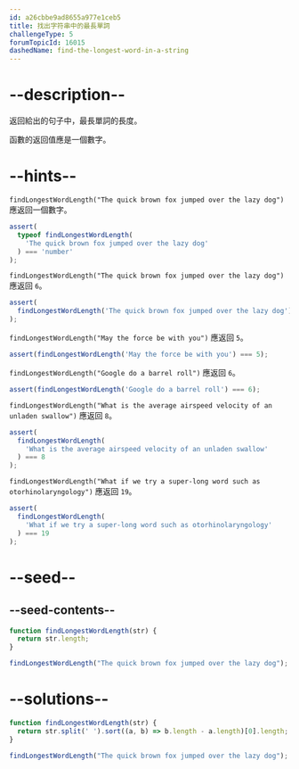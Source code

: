 ```yaml
---
id: a26cbbe9ad8655a977e1ceb5
title: 找出字符串中的最長單詞
challengeType: 5
forumTopicId: 16015
dashedName: find-the-longest-word-in-a-string
---
```


# --description--

返回給出的句子中，最長單詞的長度。

函數的返回值應是一個數字。

# --hints--

`findLongestWordLength("The quick brown fox jumped over the lazy dog")` 應返回一個數字。

```js
assert(
  typeof findLongestWordLength(
    'The quick brown fox jumped over the lazy dog'
  ) === 'number'
);
```

`findLongestWordLength("The quick brown fox jumped over the lazy dog")` 應返回 `6`。

```js
assert(
  findLongestWordLength('The quick brown fox jumped over the lazy dog') === 6
);
```

`findLongestWordLength("May the force be with you")` 應返回 `5`。

```js
assert(findLongestWordLength('May the force be with you') === 5);
```

`findLongestWordLength("Google do a barrel roll")` 應返回 `6`。

```js
assert(findLongestWordLength('Google do a barrel roll') === 6);
```

`findLongestWordLength("What is the average airspeed velocity of an unladen swallow")` 應返回 `8`。

```js
assert(
  findLongestWordLength(
    'What is the average airspeed velocity of an unladen swallow'
  ) === 8
);
```

`findLongestWordLength("What if we try a super-long word such as otorhinolaryngology")` 應返回 `19`。

```js
assert(
  findLongestWordLength(
    'What if we try a super-long word such as otorhinolaryngology'
  ) === 19
);
```

# --seed--

## --seed-contents--

```js
function findLongestWordLength(str) {
  return str.length;
}

findLongestWordLength("The quick brown fox jumped over the lazy dog");
```

# --solutions--

```js
function findLongestWordLength(str) {
  return str.split(' ').sort((a, b) => b.length - a.length)[0].length;
}

findLongestWordLength("The quick brown fox jumped over the lazy dog");
```
